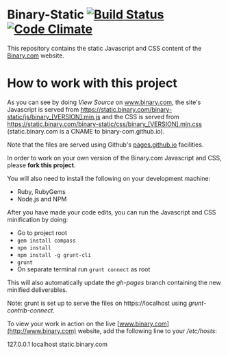 Binary-Static [![Build Status](https://travis-ci.org/borisyankov/binary-static.svg?branch=master)](https://travis-ci.org/borisyankov/binary-static) [![Code Climate](https://codeclimate.com/github/binary-com/binary-static.png)](https://codeclimate.com/github/binary-com/binary-static)
=============

This repository contains the static Javascript and CSS content of the [Binary.com](http://www.binary.com) website.

How to work with this project
=============================

As you can see by doing *View Source* on www.binary.com, the site's Javascript is served from https://static.binary.com/binary-static/js/binary_[VERSION].min.js and the CSS is served from https://static.binary.com/binary-static/css/binary_[VERSION].min.css (static.binary.com is a CNAME to binary-com.github.io).

Note that the files are served using Github's [pages.github.io](https://pages.github.com/) facilities.

In order to work on your own version of the Binary.com Javascript and CSS, please **fork this project**.

You will also need to install the following on your development machine:

- Ruby, RubyGems
- Node.js and NPM

After you have made your code edits, you can run the Javascript and CSS minification by doing:

- Go to project root
- `gem install compass`
- `npm install`
- `npm install -g grunt-cli`
- `grunt`
- On separate terminal run `grunt connect` as root

This will also automatically update the *gh-pages* branch containing the new minified deliverables.

Note: grunt is set up to serve the files on https://localhost using *grunt-contrib-connect*.

To view your work in action on the live [www.binary.com](http://www.binary.com) website, add the following line to your */etc/hosts*:

127.0.0.1 localhost static.binary.com


